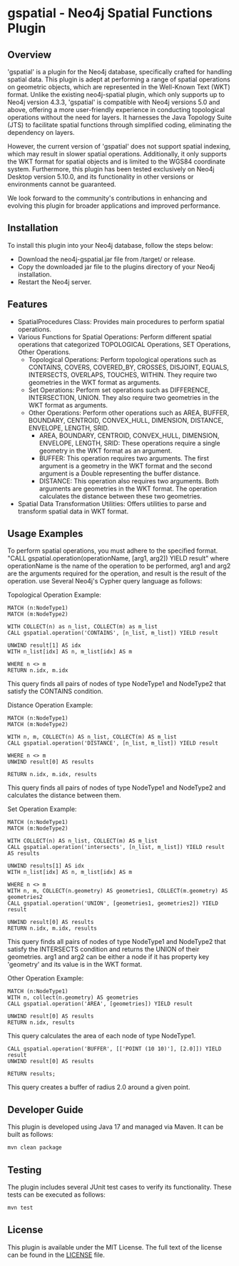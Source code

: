 # gspatial - Neo4j Spatial Functions Plugin
## Overview
'gspatial' is a plugin for the Neo4j database, specifically crafted for handling spatial data.
This plugin is adept at performing a range of spatial operations on geometric objects, which are represented in the Well-Known Text (WKT) format.
Unlike the existing neo4j-spatial plugin, which only supports up to Neo4j version 4.3.3, 'gspatial' is compatible with Neo4j versions 5.0 and above, offering a more user-friendly experience in conducting topological operations without the need for layers.
It harnesses the Java Topology Suite (JTS) to facilitate spatial functions through simplified coding, eliminating the dependency on layers.

However, the current version of 'gspatial' does not support spatial indexing, which may result in slower spatial operations.
Additionally, it only supports the WKT format for spatial objects and is limited to the WGS84 coordinate system.
Furthermore, this plugin has been tested exclusively on Neo4j Desktop version 5.10.0, and its functionality in other versions or environments cannot be guaranteed.

We look forward to the community's contributions in enhancing and evolving this plugin for broader applications and improved performance.

## Installation
To install this plugin into your Neo4j database, follow the steps below:

- Download the neo4j-gspatial.jar file from /target/ or release.
- Copy the downloaded jar file to the plugins directory of your Neo4j installation.
- Restart the Neo4j server.

## Features
- SpatialProcedures Class: Provides main procedures to perform spatial operations.
- Various Functions for Spatial Operations: Perform different spatial operations that categorized TOPOLOGICAL Operations, SET Operations, Other Operations.
  - Topological Operations: Perform topological operations such as CONTAINS, COVERS, COVERED_BY, CROSSES, DISJOINT, EQUALS, INTERSECTS, OVERLAPS, TOUCHES, WITHIN. They require two geometries in the WKT format as arguments.
  - Set Operations: Perform set operations such as DIFFERENCE, INTERSECTION, UNION. They also require two geometries in the WKT format as arguments.
  - Other Operations: Perform other operations such as AREA, BUFFER, BOUNDARY, CENTROID, CONVEX_HULL, DIMENSION, DISTANCE, ENVELOPE, LENGTH, SRID.
    - AREA, BOUNDARY, CENTROID, CONVEX_HULL, DIMENSION, ENVELOPE, LENGTH, SRID: These operations require a single geometry in the WKT format as an argument.
    - BUFFER: This operation requires two arguments. The first argument is a geometry in the WKT format and the second argument is a Double representing the buffer distance.
    - DISTANCE: This operation also requires two arguments. Both arguments are geometries in the WKT format. The operation calculates the distance between these two geometries.
- Spatial Data Transformation Utilities: Offers utilities to parse and transform spatial data in WKT format.

## Usage Examples
To perform spatial operations, you must adhere to the specified format.\
"CALL gspatial.operation(operationName, [arg1, arg2]) YIELD result"
where operationName is the name of the operation to be performed,
arg1 and arg2 are the arguments required for the operation,
and result is the result of the operation.
use Several Neo4j's Cypher query language as follows:

Topological Operation Example:
``` Cypher
MATCH (n:NodeType1)
MATCH (m:NodeType2)

WITH COLLECT(n) as n_list, COLLECT(m) as m_list
CALL gspatial.operation('CONTAINS', [n_list, m_list]) YIELD result

UNWIND result[1] AS idx
WITH n_list[idx] AS n, m_list[idx] AS m

WHERE n <> m
RETURN n.idx, m.idx
```

This query finds all pairs of nodes of type NodeType1 and NodeType2 that satisfy the CONTAINS condition.

Distance Operation Example:
```Cypher
MATCH (n:NodeType1)
MATCH (m:NodeType2)
                            
WITH n, m, COLLECT(n) AS n_list, COLLECT(m) AS m_list
CALL gspatial.operation('DISTANCE', [n_list, m_list]) YIELD result

WHERE n <> m                            
UNWIND result[0] AS results

RETURN n.idx, m.idx, results
```

This query finds all pairs of nodes of type NodeType1 and NodeType2 and calculates the distance between them.

Set Operation Example:
```Cypher
MATCH (n:NodeType1)
MATCH (m:NodeType2)

WITH COLLECT(n) AS n_list, COLLECT(m) AS m_list                      
CALL gspatial.operation('intersects', [n_list, m_list]) YIELD result AS results    
               
UNWIND results[1] AS idx
WITH n_list[idx] AS n, m_list[idx] AS m

WHERE n <> m                  
WITH n, m, COLLECT(n.geometry) AS geometries1, COLLECT(m.geometry) AS geometries2                  
CALL gspatial.operation('UNION', [geometries1, geometries2]) YIELD result

UNWIND result[0] AS results                  
RETURN n.idx, m.idx, results
```

This query finds all pairs of nodes of type NodeType1 and NodeType2 that satisfy the INTERSECTS condition and returns the UNION of their geometries.
arg1 and arg2 can be either a node if it has property key 'geometry' and its value is in the WKT format.

Other Operation Example:
```Cypher
MATCH (n:NodeType1)
WITH n, collect(n.geometry) AS geometries
CALL gspatial.operation('AREA', [geometries]) YIELD result

UNWIND result[0] AS results
RETURN n.idx, results
```
This query calculates the area of each node of type NodeType1.

```Cypher
CALL gspatial.operation('BUFFER', [['POINT (10 10)'], [2.0]]) YIELD result
UNWIND result[0] AS results

RETURN results;
```
This query creates a buffer of radius 2.0 around a given point.

## Developer Guide
This plugin is developed using Java 17 and managed via Maven. It can be built as follows:

```bash
mvn clean package
````

## Testing
The plugin includes several JUnit test cases to verify its functionality. These tests can be executed as follows:

```bash
mvn test
```

## License
This plugin is available under the MIT License. The full text of the license can be found in the [LICENSE](LICENSE.txt) file.
